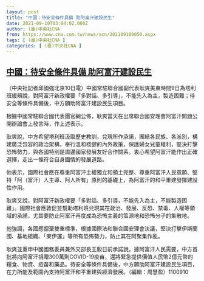 ```yaml
---
layout: post
title: "中國：待安全條件具備 助阿富汗建設民生"
date: 2021-09-10T03:04:02.000Z
author: (臺)中央社CNA
from: https://www.cna.com.tw/news/acn/202109100050.aspx
tags: [ (臺)中央社CNA ]
categories: [ (臺)中央社CNA ]
---
```

<!--1631243042000-->
[中國：待安全條件具備 助阿富汗建設民生](https://www.cna.com.tw/news/acn/202109100050.aspx)
------

<div>
<div></div><div class="paragraph"><p>（中央社記者邱國強北京10日電）中國常駐聯合國副代表耿爽美東時間9日為塔利班緩頰說，對阿富汗新政權要「多對話、多引導」，不能先入為主，製造困難；待安全等條件具備後，中方願助阿富汗建設民生項目。</p><p>根據中國常駐聯合國代表團官網公佈，耿爽當天在出席聯合國安理會阿富汗問題公開辯論會上發言時，作上述表示。</p><p>耿爽說，中方希望塔利班汲取歷史教訓，兌現所作承諾，團結各民族、各派別，構建廣泛包容的政治架構，奉行溫和穩健的內外政策，保護婦女兒童權利，堅決打擊恐怖勢力，與各國特別是周邊國家發展友好合作關系。衷心希望阿富汗能作出正確選擇，走出一條符合自身國情的發展道路。</p><p>他表示，國際社會應在尊重阿富汗主權獨立和領土完整、尊重阿富汗人民意願、堅持「阿（富汗）人主導、阿人所有」原則的基礎上，為阿富汗的和平重建發揮建設性作用。</p><p>耿爽又說，對阿富汗新政權要「多對話、多引導，不能先入為主，不能製造困難」。國際社會應敦促並幫助塔利班兌現其在政治、發展、反恐、禁毒、人權等領域的承諾，尤其要防止阿富汗再度成為恐怖主義的策源地和恐怖分子的集散地。</p><p>他強調，各國應摒棄雙重標準，根據國際法和聯合國安理會決議，堅決打擊伊斯蘭國、基地組織、「東伊運」等所有恐怖勢力，防止其在阿聚集作亂。</p><p>耿爽並重申中國國務委員兼外交部長王毅日前承諾說，據阿富汗人民需要，中方首批將向阿富汗捐贈300萬劑COVID-19疫苗，還將緊急提供價值人民幣2億元幣的糧食、物資、疫苗和藥品。待安全等條件具備後，中方願助阿富汗建設民生項目，在力所能及範圍內支持阿富汗和平重建與經濟發展。（編輯：周慧盈）1100910</p></div>
</div>
